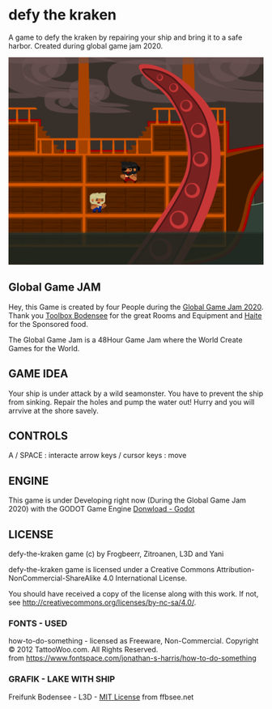  defy the kraken
===================

A game to defy the kraken by repairing your ship and bring it to a safe harbor. Created during global game jam 2020.

[![defy the kraken](press/titlescreen.png)](https://globalgamejam.org/2020/games/defy-kraken-3)

 Global Game JAM
------------------
Hey, this Game is created by four People during the [Global Game Jam 2020](https://globalgamejam.org/2020/games).
Thank you [Toolbox Bodensee](https://toolbox-bodensee.de/) for the great Rooms and Equipment
and [Haite](https://www.haite.de/) for the Sponsored food.

The Global Game Jam is a 48Hour Game Jam where the World
Create Games for the World. 


 GAME IDEA
------------
Your ship is under attack by a wild seamonster. You have to prevent the ship from sinking. Repair the holes and pump the water out!
Hurry and you will arrvive at the shore savely. 

 CONTROLS
------------
A / SPACE : interacte
arrow keys / cursor keys : move

 ENGINE
-----------
This game is under Developing right now (During the Global Game Jam 2020)
with the GODOT Game Engine [Donwload - Godot](https://godotengine.org/download/linux)

 LICENSE
-----------
defy-the-kraken game (c) by Frogbeerr, Zitroanen, L3D and Yani

defy-the-kraken game is licensed under a
Creative Commons Attribution-NonCommercial-ShareAlike 4.0 International License.

You should have received a copy of the license along with this
work. If not, see <http://creativecommons.org/licenses/by-nc-sa/4.0/>.

### FONTS - USED
how-to-do-something - licensed as Freeware, Non-Commercial.
Copyright © 2012 TattooWoo.com. All Rights Reserved.<br/>
from <https://www.fontspace.com/jonathan-s-harris/how-to-do-something>

### GRAFIK - LAKE WITH SHIP
Freifunk Bodensee  - L3D - [MIT License](https://github.com/ffbsee/ffbsee-webseite/blob/master/LICENSE)
from ffbsee.net
